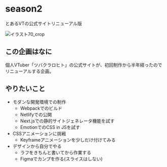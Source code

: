 # season2
とあるVTの公式サイトリニューアル版

![イラスト70_crop](https://user-images.githubusercontent.com/7070710/77123061-7a65b500-6a82-11ea-8d27-f2d993af9744.png)

## この企画はなに
個人VTuber「ツバクラロヒト」の公式サイトが、初回制作から半年経ったのでリニューアルする企画。

## やりたいこと
- モダンな開発環境での制作
    - Webpackでのビルド
    - Netlifyでの公開
    - Next.jsでの静的サイトジェネレータ機能を試す
    - EmotionでのCSS in JSを試す
- CSSアニメーションに挑戦
    - Keyframeアニメーションを少しだけ付けてみる
- デザインから自分でやる
    - ラフをきちんと書いてから作業する
    - Figmaでカンプを作る(スライスはしない)